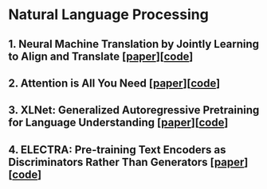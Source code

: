 # Natural Language Processing

## 1. Neural Machine Translation by Jointly Learning to Align and Translate [[paper](https://arxiv.org/abs/1409.0473)][[code](https://github.com/yubin1219/NLP/blob/main/Assignment1/Assign1.py)]
## 2. Attention is All You Need [[paper](https://arxiv.org/abs/1706.03762)][[code](https://github.com/yubin1219/NLP/blob/main/Assignment2/Assignment2_code.py)]
## 3. XLNet: Generalized Autoregressive Pretraining for Language Understanding [[paper](https://arxiv.org/abs/1906.08237)][[code](https://github.com/yubin1219/NLP/tree/main/Assignment3)]
## 4. ELECTRA: Pre-training Text Encoders as Discriminators Rather Than Generators [[paper](https://arxiv.org/abs/2003.10555)][[code](https://github.com/yubin1219/NLP/tree/main/Assignment4)]
